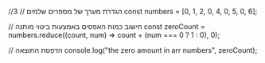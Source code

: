 //3
// הגדרת מערך של מספרים שלמים
const numbers = [0, 1, 2, 0, 4, 0, 5, 0, 6];

// חישוב כמות האפסים באמצעות ביטוי מותנה
const zeroCount = numbers.reduce((count, num) => count + (num === 0 ? 1 : 0), 0);

// הדפסת התוצאה
console.log("the zero amount in arr numbers", zeroCount);
